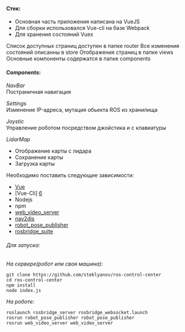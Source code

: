 #### Стек:
* Основная часть приложения написана на VueJS
* Для сборки использовался Vue-cli на базе Webpack
* Для хранения состояний Vuex

Список доступных страниц доступен в папке router
Все изменения состояний описанны в store
Отображения страниц в папке views
Основные компоненты содержатся в папке components

#### Components:

_NavBar_  
Постраничная навигация

_Settings_  
Изменение IP-адреса, мутация обьекта ROS из хранилища

_Joystic_  
Управление роботом посредством джойстика и с клавиатуры

_LidarMap_
* Отображение карты с лидара
* Сохранение карты
* Загрузка карты


Необходимо поставить следующие зависимости:
* [Vue][5]
* [Vue-Cli] [6]
* Nodejs
* npm
* [web_video_server][1]
* [nav2djs][2]
* [robot_pose_publisher][3]
* [rosbridge_suite][4]

###### Для запуска:

_На сервере(робот или своя машина):_

    git clone https://github.com/steklyanov/ros-control-center
    cd ros-control-center
    npm install
    node index.js
    
_На роботе:_   


    roslaunch rosbridge_server rosbridge_websocket.launch
    rosrun robot_pose_publisher robot_pose_publisher
    rosrun web_video_server web_video_server
    
[1]: https://github.com/RobotWebTools/web_video_server "web_video_server "
[2]: https://github.com/GT-RAIL/nav2djs "nav2djs"
[3]: https://github.com/GT-RAIL/robot_pose_publisher "robot_pose_publisher"
[4]: https://github.com/RobotWebTools/rosbridge_suite "rosbridge_suite"
[5]: https://ru.vuejs.org/v2/guide/installation.html "Vue"
[6]: https://cli.vuejs.org/ "Vue-Cli"

